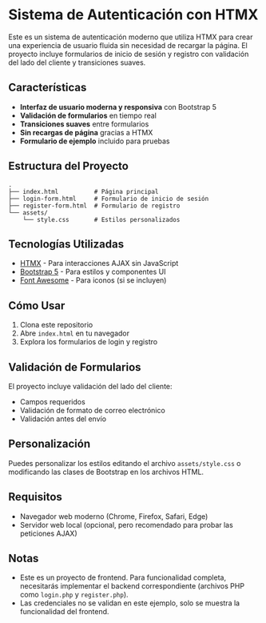 # Sistema de Autenticación con HTMX

Este es un sistema de autenticación moderno que utiliza HTMX para crear una experiencia de usuario fluida sin necesidad de recargar la página. El proyecto incluye formularios de inicio de sesión y registro con validación del lado del cliente y transiciones suaves.

## Características

- **Interfaz de usuario moderna y responsiva** con Bootstrap 5
- **Validación de formularios** en tiempo real
- **Transiciones suaves** entre formularios
- **Sin recargas de página** gracias a HTMX
- **Formulario de ejemplo** incluido para pruebas

## Estructura del Proyecto

```
.
├── index.html          # Página principal
├── login-form.html     # Formulario de inicio de sesión
├── register-form.html  # Formulario de registro
└── assets/
    └── style.css       # Estilos personalizados
```

## Tecnologías Utilizadas

- [HTMX](https://htmx.org/) - Para interacciones AJAX sin JavaScript
- [Bootstrap 5](https://getbootstrap.com/) - Para estilos y componentes UI
- [Font Awesome](https://fontawesome.com/) - Para iconos (si se incluyen)

## Cómo Usar

1. Clona este repositorio
2. Abre `index.html` en tu navegador
3. Explora los formularios de login y registro

## Validación de Formularios

El proyecto incluye validación del lado del cliente:

- Campos requeridos
- Validación de formato de correo electrónico
- Validación antes del envío

## Personalización

Puedes personalizar los estilos editando el archivo `assets/style.css` o modificando las clases de Bootstrap en los archivos HTML.

## Requisitos

- Navegador web moderno (Chrome, Firefox, Safari, Edge)
- Servidor web local (opcional, pero recomendado para probar las peticiones AJAX)

## Notas

- Este es un proyecto de frontend. Para funcionalidad completa, necesitarás implementar el backend correspondiente (archivos PHP como `login.php` y `register.php`).
- Las credenciales no se validan en este ejemplo, solo se muestra la funcionalidad del frontend.
